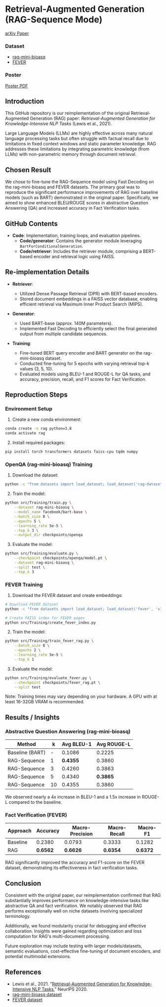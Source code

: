 # Retrieval-Augmented Generation (RAG-Sequence Mode)

[arXiv Paper](https://arxiv.org/pdf/2005.11401)

### Dataset
- [rag-mini-bioasq](https://huggingface.co/datasets/rag-datasets/rag-mini-bioasq)
- [FEVER](https://fever.ai/)

### Poster
[Poster PDF](poster/poster.pdf)

## Introduction

This GitHub repository is our reimplementation of the original Retrieval-Augmented Generation (RAG) paper: *Retrieval-Augmented Generation for Knowledge-Intensive NLP Tasks* (Lewis et al., 2021).

Large Language Models (LLMs) are highly effective across many natural language processing tasks but often struggle with factual recall due to limitations in fixed context windows and static parameter knowledge. RAG addresses these limitations by integrating parametric knowledge (from LLMs) with non-parametric memory through document retrieval.

## Chosen Result

We chose to fine-tune the RAG-Sequence model using Fast Decoding on the rag-mini-bioasq and FEVER datasets. The primary goal was to reproduce the significant performance improvements of RAG over baseline models (such as BART) demonstrated in the original paper. Specifically, we aimed to show enhanced BLEU/ROUGE scores in abstractive Question Answering (QA) and increased accuracy in Fact Verification tasks.

## GitHub Contents
- **Code**: Implementation, training loops, and evaluation pipelines.
  - **Code/generator**: Contains the generator module leveraging `BartForConditionalGeneration`.
  - **Code/retriever**: Includes the retriever module, comprising a BERT-based encoder and retrieval logic using FAISS.

## Re-implementation Details
- **Retriever**:
  - Utilized Dense Passage Retrieval (DPR) with BERT-based encoders.
  - Stored document embeddings in a FAISS vector database, enabling efficient retrieval via Maximum Inner Product Search (MIPS).

- **Generator**:
  - Used BART-base (approx. 140M parameters).
  - Implemented Fast Decoding to efficiently select the final generated output from multiple candidate sequences.

- **Training**:
  - Fine-tuned BERT query encoder and BART generator on the rag-mini-bioasq dataset.
  - Conducted fine-tuning for 5 epochs with varying retrieval top-k values (3, 5, 10).
  - Evaluated models using BLEU-1 and ROUGE-L for QA tasks, and accuracy, precision, recall, and F1 scores for Fact Verification.

## Reproduction Steps

### Environment Setup
1. Create a new conda environment:
```bash
conda create -n rag python=3.8
conda activate rag
```

2. Install required packages:
```bash
pip install torch transformers datasets faiss-cpu tqdm numpy
```

### OpenQA (rag-mini-bioasq) Training
1. Download the dataset:
```bash
python -c "from datasets import load_dataset; load_dataset('rag-datasets/rag-mini-bioasq')"
```

2. Train the model:
```bash
python src/Training/train.py \
    --dataset rag-mini-bioasq \
    --model_name facebook/bart-base \
    --batch_size 8 \
    --epochs 5 \
    --learning_rate 5e-5 \
    --top_k 3 \
    --output_dir checkpoints/openqa
```

3. Evaluate the model:
```bash
python src/Training/evaluate.py \
    --checkpoint checkpoints/openqa/model.pt \
    --dataset rag-mini-bioasq \
    --split test \
    --top_k 3
```

### FEVER Training
1. Download the FEVER dataset and create embeddings:
```bash
# Download FEVER dataset
python -c "from datasets import load_dataset; load_dataset('fever', 'v1.0')"

# Create FAISS index for FEVER pages
python src/Training/create_fever_index.py
```

2. Train the model:
```bash
python src/Training/train_fever_rag.py \
    --batch_size 8 \
    --epochs 2 \
    --learning_rate 5e-5 \
    --top_k 1
```

3. Evaluate the model:
```bash
python src/Training/evaluate_fever.py \
    --checkpoint checkpoints/fever_rag.pt \
    --split test
```

Note: Training times may vary depending on your hardware. A GPU with at least 16-32GB VRAM is recommended.

## Results / Insights

### Abstractive Question Answering (rag-mini-bioasq)
| Method | k | Avg BLEU-1 | Avg ROUGE-L |
|--------|---|------------|-------------|
| Baseline (BART) | - | 0.1086 | 0.2225 |
| RAG-Sequence | 1 | **0.4355** | 0.3860 |
| RAG-Sequence | 3 | 0.4260 | 0.3863 |
| RAG-Sequence | 5 | 0.4340 | **0.3865** |
| RAG-Sequence | 10 | 0.4355 | 0.3860 |

We observed nearly a 4x increase in BLEU-1 and a 1.5x increase in ROUGE-L compared to the baseline.

### Fact Verification (FEVER)
| Approach | Accuracy | Macro-Precision | Macro-Recall | Macro-F1 |
|----------|----------|-----------------|--------------|----------|
| Baseline | 0.2380   | 0.0793          | 0.3333       | 0.1282   |
| RAG      | **0.6562** | **0.6626**       | **0.6354**    | **0.6372** |

RAG significantly improved the accuracy and F1-score on the FEVER dataset, demonstrating its effectiveness in fact verification tasks.

## Conclusion

Consistent with the original paper, our reimplementation confirmed that RAG substantially improves performance on knowledge-intensive tasks like abstractive QA and fact verification. We notably observed that RAG performs exceptionally well on niche datasets involving specialized terminology.

Additionally, we found modularity crucial for debugging and effective collaboration. Insights were gained regarding optimization and loss computation for RAG's multi-document processing.

Future exploration may include testing with larger models/datasets, semantic evaluations, cost-effective fine-tuning of document encoders, and potential multimodal extensions.

## References
- Lewis et al., 2021. "[Retrieval-Augmented Generation for Knowledge-Intensive NLP Tasks](https://arxiv.org/pdf/2005.11401)," NeurIPS 2020.
- [rag-mini-bioasq dataset](https://huggingface.co/datasets/rag-datasets/rag-mini-bioasq)
- [FEVER dataset](https://huggingface.co/datasets/fever/fever/tree/main)

